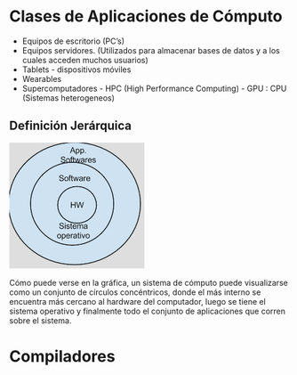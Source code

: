 # Clases de Aplicaciones de Cómputo

* Equipos de escritorio (PC’s)
* Equipos servidores. (Utilizados para almacenar bases de datos y a los cuales acceden muchos usuarios)
* Tablets - dispositivos móviles
* Wearables
* Supercomputadores - HPC (High Performance Computing) - GPU : CPU (Sistemas heterogeneos)

## Definición Jerárquica

![Jerarquia](./images/jerarquica.png "Definición Jerárquica de los Sistemas de Cómputo")

Cómo puede verse en la gráfica, un sistema de cómputo puede visualizarse como un 
conjunto de círculos concéntricos, donde el más interno se encuentra más cercano al
hardware del computador, luego se tiene el sistema operativo y finalmente todo el
conjunto de aplicaciones que corren sobre el sistema.

# Compiladores
